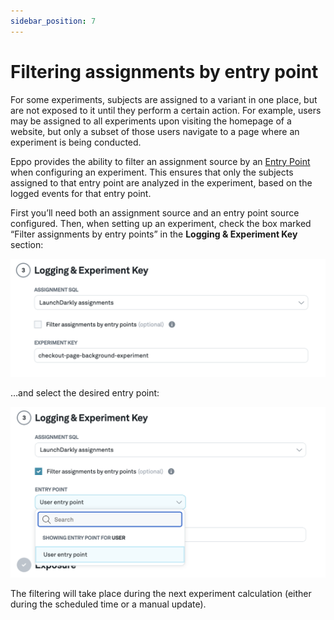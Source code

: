 ```yaml
---
sidebar_position: 7
---
```


# Filtering assignments by entry point

For some experiments, subjects are assigned to a variant in one place, but are not exposed to it until they perform a certain action. For example, users may be assigned to all experiments upon visiting the homepage of a website, but only a subset of those users navigate to a page where an experiment is being conducted.

Eppo provides the ability to filter an assignment source by an [Entry Point](../../planning-experiments/setting_up_the_sample_size_calculator#creating-entry-points) when configuring an experiment. This ensures that only the subjects assigned to that entry point are analyzed in the experiment, based on the logged events for that entry point.

First you’ll need both an assignment source and an entry point source configured. Then, when setting up an experiment, check the box marked “Filter assignments by entry points” in the **Logging & Experiment Key** section:

![Choose assignment SQL](../../../../static/img/building-experiments/select-assignment-source.png)

…and select the desired entry point:

![Filter by Entry Point](../../../../static/img/building-experiments/select-filter-by-entry-point.png)

The filtering will take place during the next experiment calculation (either during the scheduled time or a manual update).
